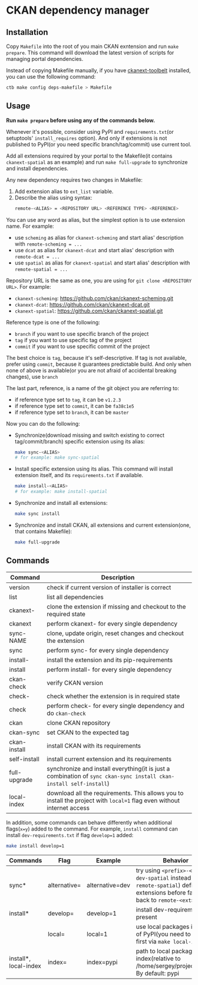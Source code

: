 # CKAN dependency manager

## Installation

Copy `Makefile` into the root of you main CKAN exntension and run `make
prepare`. This command will download the latest version of scripts for managing
portal dependencies.

Instead of copying Makefile manually, if you have
[ckanext-toolbelt](https://pypi.org/project/ckanext-toolbelt) installed, you
can use the following command:

```sh
ctb make config deps-makefile > Makefile
```

## Usage

**Run `make prepare` before using any of the commands below.**

Whenever it's possible, consider using PyPI and `requirements.txt`(or
setuptools' `install_requires` option). And only if extensions is not published
to PyPI(or you need specific branch/tag/commit) use current tool.

Add all extensions required by your portal to the Makefile(it contains
`ckanext-spatial` as an example) and run `make full-upgrade` to synchronize and
install dependencies.

Any new dependency requires two changes in Makefile:

1. Add extension alias to `ext_list` variable.
2. Describe the alias using syntax:
   ```sh
   remote-<ALIAS> = <REPOSITORY URL> <REFERENCE TYPE> <REFERENCE>
   ```

You can use any word as alias, but the simplest option is to use extension
name. For example:

* use `scheming` as alias for `ckanext-scheming` and start alias' description with `remote-scheming = ...`
* use `dcat` as alias for `ckanext-dcat` and start alias' description with `remote-dcat = ...`
* use `spatial` as alias for `ckanext-spatial` and start alias' description with `remote-spatial = ...`

Repository URL is the same as one, you are using for `git clone <REPOSITORY URL>`. For example:

* `ckanext-scheming`:  https://github.com/ckan/ckanext-scheming.git
* `ckanext-dcat`:  https://github.com/ckan/ckanext-dcat.git
* `ckanext-spatial`:  https://github.com/ckan/ckanext-spatial.git

Reference type is one of the following:

* `branch` if you want to use specific branch of the project
* `tag` if you want to use specific tag of the project
* `commit` if you want to use specific commit of the project

The best choice is `tag`, because it's self-descriptive. If tag is not
available, prefer using `commit`, because it guarantees predictable build. And
only when none of above is available(or you are not afraid of accidental
breaking changes), use `branch`

The last part, reference, is a name of the git object you are referring to:

* if reference type set to `tag`, it can be `v1.2.3`
* if reference type set to `commit`, it can be `fa38c1e5`
* if reference type set to `branch`, it can be `master`


Now you can do the following:

* Synchronize(download missing and switch existing to correct tag/commit/branch) specific extension using its alias:
  ```sh
  make sync-<ALIAS>
  # for example: make sync-spatial
  ```
* Install specific extension using its alias. This command will install extension itself, and its `requirements.txt` if available.
  ```sh
  make install-<ALIAS>
  # for example: make install-spatial
  ```

* Synchronize and install all extensions:
  ```sh
  make sync install
  ```

* Synchronize and install CKAN, all extensions and current extension(one, that contains Makefile):
  ```sh
  make full-upgrade
  ```


## Commands

| Command         | Description                                                                                                            |
|-----------------|------------------------------------------------------------------------------------------------------------------------|
| version         | check if current version of installer is correct                                                                       |
| list            | list all dependencies                                                                                                  |
| ckanext-<ALIAS> | clone the extension if missing and checkout to the required state                                                      |
| ckanext         | perform ckanext-<ALIAS> for every single dependency                                                                    |
| sync-NAME       | clone, update origin, reset changes and checkout the extension                                                         |
| sync            | perform sync-<ALIAS> for every single dependency                                                                       |
| install-<ALIAS> | install the extension and its pip-requirements                                                                         |
| install         | perform install-<ALIAS> for every single dependency                                                                    |
| ckan-check      | verify CKAN version                                                                                                    |
| check-<ALIAS>   | check whether the extension is in required state                                                                       |
| check           | perform check-<ALIAS> for every single dependency and do `ckan-check`                                                  |
| ckan            | clone CKAN repository                                                                                                  |
| ckan-sync       | set CKAN to the expected tag                                                                                           |
| ckan-install    | install CKAN with its requirements                                                                                     |
| self-install    | install current extension and its requirements                                                                         |
| full-upgrade    | synchronize and install everything(it is just a combination of `sync ckan-sync install ckan-install self-install`)     |
| local-index     | download all the requirements. This allows you to install the project with `local=1` flag even without internet access |

In addition, some commands can behave differently when additional flags(`x=y`)
added to the command. For example, `install` command can install
`dev-requirements.txt` if flag `develop=1` added:

```sh
make install develop=1
```

| Commands              | Flag                 | Example         | Behavior                                                                                                                                  |
|-----------------------|----------------------|-----------------|-------------------------------------------------------------------------------------------------------------------------------------------|
| sync*                 | alternative=<prefix> | alternative=dev | try using `<prefix>-<ext>`(i.e, `dev-spatial` instead of `remote-spatial`) definition of extensions before falling back to `remote-<ext>` |
| install*              | develop=<anything>   | develop=1       | install dev-requirements if present                                                                                                       |
|                       | local=<anything>     | local=1         | use local packages instead of PyPI(you need to build it first via `make local-index`)                                                     |
| install*, local-index | index=<folder>       | index=pypi      | path to local package index(relative to /home/sergey/projects/oeh). By default: pypi                                                      |
